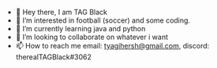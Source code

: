 - 👋 Hey there, I am TAG Black
- 👀 I’m interested in football (soccer) and some coding.
- 🌱 I’m currently learning java and python
- 💞️ I’m looking to collaborate on whatever i want
- 📫 How to reach me email: tyagihersh@gmail.com, discord: therealTAGBlack#3062

<!---
Tag-Black/Tag-Black is a ✨ special ✨ repository because its `README.md` (this file) appears on your GitHub profile.
You can click the Preview link to take a look at your changes.
--->

